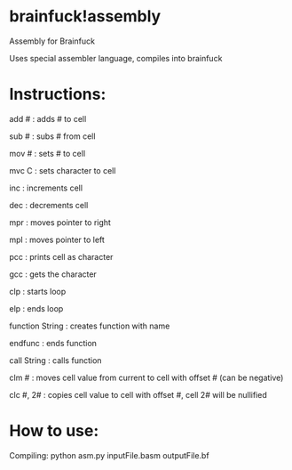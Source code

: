 # brainfuck!assembly
Assembly for Brainfuck

Uses special assembler language, compiles into brainfuck

# Instructions:

add #	: adds # to cell

sub #	: subs # from cell

mov #	: sets # to cell

mvc C : sets character to cell

inc		: increments cell

dec		: decrements cell

mpr		: moves pointer to right

mpl		: moves pointer to left

pcc		: prints cell as character

gcc		: gets the character

clp   : starts loop

elp   : ends loop

function String  : creates function with name

endfunc          : ends function

call String      : calls function

clm # : moves cell value from current to cell with offset # (can be negative)

clc #, 2# : copies cell value to cell with offset #, cell 2# will be nullified

# How to use:

Compiling: python asm.py inputFile.basm outputFile.bf
